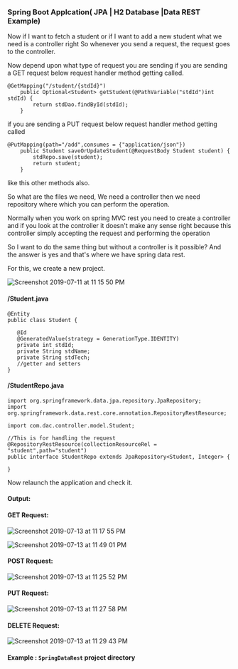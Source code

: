 ### Spring Boot Applcation( JPA | H2 Database |Data REST Example)

Now if I want to fetch a student or if I want to add a new student what we need is a controller right 
So whenever you send a request, the request goes to the controller.

Now depend upon what type of request you are sending 
if you are sending a GET request below request handler method getting called.

```
@GetMapping("/student/{stdId}")
	public Optional<Student> getStudent(@PathVariable("stdId")int stdId) {
		return stdDao.findById(stdId);
	}
```
if you are sending a PUT request below request handler method getting called 

```
@PutMapping(path="/add",consumes = {"application/json"})
	public Student saveOrUpdateStudent(@RequestBody Student student) {
		stdRepo.save(student);
		return student;
	}
```
like this other methods also.

So what are the files we need,
We need a controller then we need repository where which you can perform the operation.


Normally when you work on spring MVC rest you need to create a controller and if you look at the controller it doesn't make any sense right because this controller 
simply accepting the request and performing the operation 


So I want to do the same thing but without a controller is it possible? And the answer is yes and that's where we have spring data rest.

For this, we create a new project.
 
 ![Screenshot 2019-07-11 at 11 15 50 PM](https://user-images.githubusercontent.com/35020560/61175130-ddd04680-a5c7-11e9-82b0-103b3631ab92.png)


#### /Student.java
 ```
@Entity
public class Student {

	@Id
	@GeneratedValue(strategy = GenerationType.IDENTITY)
	private int stdId;
	private String stdName;
	private String stdTech;
    //getter and setters
}
 ```
 
 #### /StudentRepo.java
 
 ```
import org.springframework.data.jpa.repository.JpaRepository;
import org.springframework.data.rest.core.annotation.RepositoryRestResource;

import com.dac.controller.model.Student;

//This is for handling the request 
@RepositoryRestResource(collectionResourceRel = "student",path="student")
public interface StudentRepo extends JpaRepository<Student, Integer> {

}

 ```
Now relaunch the application and check it.

#### Output:

#### GET Request:

![Screenshot 2019-07-13 at 11 17 55 PM](https://user-images.githubusercontent.com/35020560/61175170-7c5ca780-a5c8-11e9-9d36-65ea22afac8a.png)

![Screenshot 2019-07-13 at 11 49 01 PM](https://user-images.githubusercontent.com/35020560/61175201-d6f60380-a5c8-11e9-84bf-4b35e3b180a8.png)

#### POST Request:

![Screenshot 2019-07-13 at 11 25 52 PM](https://user-images.githubusercontent.com/35020560/61175213-0147c100-a5c9-11e9-9121-93f910ecad46.png)

#### PUT Request:

![Screenshot 2019-07-13 at 11 27 58 PM](https://user-images.githubusercontent.com/35020560/61175220-17558180-a5c9-11e9-826d-eb7a0d975e2b.png)

#### DELETE Request:

![Screenshot 2019-07-13 at 11 29 43 PM](https://user-images.githubusercontent.com/35020560/61175233-3a803100-a5c9-11e9-87d5-0162a9acf695.png)


#### Example : `SpringDataRest` project directory
